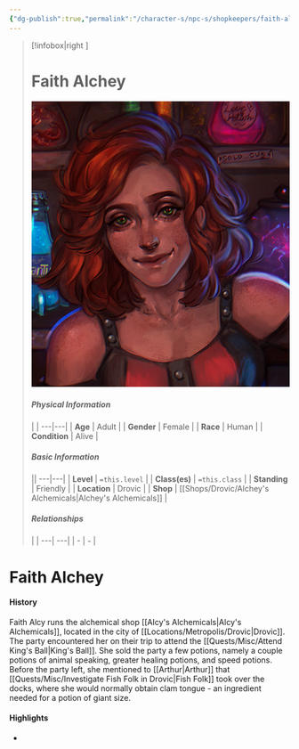 ```yaml
---
{"dg-publish":true,"permalink":"/character-s/npc-s/shopkeepers/faith-alchey/","noteIcon":""}
---
```


>[!infobox|right ]
># **Faith Alchey**
>![Faith AlcyCropped.png|cover h-small](/img/user/Attachments/Characters/Faith%20AlcyCropped.png)
>##### **Physical Information**
>| | 
>---|---|
>| **Age** | Adult |
>| **Gender** | Female |
>| **Race** | Human |
>| **Condition** | Alive |
>##### **Basic Information**
>||
>---|---|
>| **Level** | `=this.level` |
>| **Class(es)** | `=this.class` |
>| **Standing** | Friendly |
>| **Location** | Drovic |
>| **Shop** | [[Shops/Drovic/Alchey's Alchemicals\|Alchey's Alchemicals]] |
>##### **Relationships**
>| |
>---| ---|
>| - | *-* |

# Faith Alchey
#### History

Faith Alcy runs the alchemical shop [[Alcy's Alchemicals\|Alcy's Alchemicals]], located in the city of [[Locations/Metropolis/Drovic\|Drovic]]. The party encountered her on their trip to attend the [[Quests/Misc/Attend King's Ball\|King's Ball]]. She sold the party a few potions, namely a couple potions of animal speaking, greater healing potions, and speed potions. Before the party left, she mentioned to [[Arthur\|Arthur]] that [[Quests/Misc/Investigate Fish Folk in Drovic\|Fish Folk]] took over the docks, where she would normally obtain clam tongue - an ingredient needed for a potion of giant size.

#### Highlights
- 